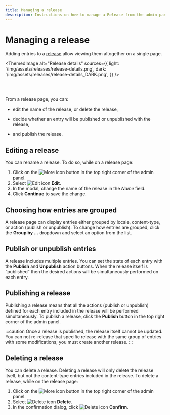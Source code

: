 ```yaml
---
title: Managing a release
description: Instructions on how to manage a Release from the admin panel
---
```



# Managing a release <EnterpriseBadge /> <CloudTeamBadge />

Adding entries to a [release](/user-docs/releases/introduction) allow viewing them altogether on a single page.

<!-- TODO: add actual screenshots for both light and dark modes -->
<ThemedImage
  alt="Release details"
  sources={{
    light: '/img/assets/releases/release-details.png',
    dark: '/img/assets/releases/release-details_DARK.png',
  }}
/>

<br /><br />

From a release page, you can:

- edit the name of the release, or delete the release,
<!-- - [adjust the view](#choose-how-entries-are-grouped) to display entries grouped either by locale or by content-type, -->
- decide whether an entry will be published or unpublished with the release,
<!-- - edit a specific entry or [remove](#remove-entries-from-a-release) it from the release, -->
- and publish the release.

## Editing a release

You can rename a release. To do so, while on a release page:

1. Click on the ![More icon](/img/assets/icons/more.svg) button in the top right corner of the admin panel.
2. Select ![Edit icon](/img/assets/icons/edit.svg) **Edit**.
3. In the modal, change the name of the release in the _Name_ field.
4. Click **Continue** to save the change.

## Choosing how entries are grouped

A release page can display entries either grouped by locale, content-type, or action (publish or unpublish). To change how entries are grouped, click the **Group by …** dropdown and select an option from the list.

## Publish or unpublish entries

A release includes multiple entries. You can set the state of each entry with the **Publish** and **Unpublish** action buttons. When the release itself is “published” then the desired actions will be simultaneously performed on each entry.

<!-- TODO: re-add when implemented -->
<!-- ## Remove entries from a release

Entries can be removed from a release. To do so, click the three dots **…** at the end of the line of an entry and select the **Remove from release** button. -->

## Publishing a release

Publishing a release means that all the actions (publish or unpublish) defined for each entry included in the release will be performed simultaneously. To publish a release, click the **Publish** button in the top right corner of the admin panel.

:::caution
Once a release is published, the release itself cannot be updated. You can not re-release that specific release with the same group of entries with some modifications; you must create another release.
:::

## Deleting a release

You can delete a release. Deleting a release will only delete the release itself, but not the content-type entries included in the release. To delete a release, while on the release page:

1. Click on the ![More icon](/img/assets/icons/more.svg) button in the top right corner of the admin panel.
2. Select ![Delete icon](/img/assets/icons/delete.svg) **Delete**.
3. In the confirmation dialog, click ![Delete icon](/img/assets/icons/delete.svg) **Confirm**.
